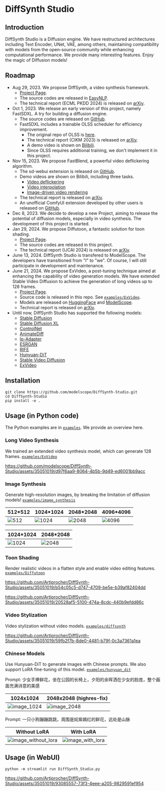# DiffSynth Studio

## Introduction

DiffSynth Studio is a Diffusion engine. We have restructured architectures including Text Encoder, UNet, VAE, among others, maintaining compatibility with models from the open-source community while enhancing computational performance. We provide many interesting features. Enjoy the magic of Diffusion models!

## Roadmap

* Aug 29, 2023. We propose DiffSynth, a video synthesis framework.
    * [Project Page](https://ecnu-cilab.github.io/DiffSynth.github.io/).
    * The source codes are released in [EasyNLP](https://github.com/alibaba/EasyNLP/tree/master/diffusion/DiffSynth).
    * The technical report (ECML PKDD 2024) is released on [arXiv](https://arxiv.org/abs/2308.03463).
* Oct 1, 2023. We release an early version of this project, namely FastSDXL. A try for building a diffusion engine.
    * The source codes are released on [GitHub](https://github.com/Artiprocher/FastSDXL).
    * FastSDXL includes a trainable OLSS scheduler for efficiency improvement.
        * The original repo of OLSS is [here](https://github.com/alibaba/EasyNLP/tree/master/diffusion/olss_scheduler).
        * The technical report (CIKM 2023) is released on [arXiv](https://arxiv.org/abs/2305.14677).
        * A demo video is shown on [Bilibili](https://www.bilibili.com/video/BV1w8411y7uj).
        * Since OLSS requires additional training, we don't implement it in this project.
* Nov 15, 2023. We propose FastBlend, a powerful video deflickering algorithm.
    * The sd-webui extension is released on [GitHub](https://github.com/Artiprocher/sd-webui-fastblend).
    * Demo videos are shown on Bilibili, including three tasks.
        * [Video deflickering](https://www.bilibili.com/video/BV1d94y1W7PE)
        * [Video interpolation](https://www.bilibili.com/video/BV1Lw411m71p)
        * [Image-driven video rendering](https://www.bilibili.com/video/BV1RB4y1Z7LF)
    * The technical report is released on [arXiv](https://arxiv.org/abs/2311.09265).
    * An unofficial ComfyUI extension developed by other users is released on [GitHub](https://github.com/AInseven/ComfyUI-fastblend).
* Dec 8, 2023. We decide to develop a new Project, aiming to release the potential of diffusion models, especially in video synthesis. The development of this project is started.
* Jan 29, 2024. We propose Diffutoon, a fantastic solution for toon shading.
    * [Project Page](https://ecnu-cilab.github.io/DiffutoonProjectPage/).
    * The source codes are released in this project.
    * The technical report (IJCAI 2024) is released on [arXiv](https://arxiv.org/abs/2401.16224).
* June 13, 2024. DiffSynth Studio is transfered to ModelScope. The developers have transitioned from "I" to "we". Of course, I will still participate in development and maintenance.
* June 21, 2024. We propose ExVideo, a post-tuning technique aimed at enhancing the capability of video generation models. We have extended Stable Video Diffusion to achieve the generation of long videos up to 128 frames.
    * [Project Page](https://ecnu-cilab.github.io/ExVideoProjectPage/).
    * Source code is released in this repo. See [`examples/ExVideo`](./examples/ExVideo/).
    * Models are released on [HuggingFace](https://huggingface.co/ECNU-CILab/ExVideo-SVD-128f-v1) and [ModelScope](https://modelscope.cn/models/ECNU-CILab/ExVideo-SVD-128f-v1).
    * Technical report is released on [arXiv](https://arxiv.org/abs/2406.14130).
* Until now, DiffSynth Studio has supported the following models:
    * [Stable Diffusion](https://huggingface.co/runwayml/stable-diffusion-v1-5)
    * [Stable Diffusion XL](https://huggingface.co/stabilityai/stable-diffusion-xl-base-1.0)
    * [ControlNet](https://github.com/lllyasviel/ControlNet)
    * [AnimateDiff](https://github.com/guoyww/animatediff/)
    * [Ip-Adapter](https://github.com/tencent-ailab/IP-Adapter)
    * [ESRGAN](https://github.com/xinntao/ESRGAN)
    * [RIFE](https://github.com/hzwer/ECCV2022-RIFE)
    * [Hunyuan-DiT](https://github.com/Tencent/HunyuanDiT)
    * [Stable Video Diffusion](https://huggingface.co/stabilityai/stable-video-diffusion-img2vid-xt)
    * [ExVideo](https://huggingface.co/ECNU-CILab/ExVideo-SVD-128f-v1)

## Installation

```
git clone https://github.com/modelscope/DiffSynth-Studio.git
cd DiffSynth-Studio
pip install -e .
```

## Usage (in Python code)

The Python examples are in [`examples`](./examples/). We provide an overview here.

### Long Video Synthesis

We trained an extended video synthesis model, which can generate 128 frames. [`examples/ExVideo`](./examples/ExVideo/)

https://github.com/modelscope/DiffSynth-Studio/assets/35051019/d97f6aa9-8064-4b5b-9d49-ed6001bb9acc

### Image Synthesis

Generate high-resolution images, by breaking the limitation of diffusion models! [`examples/image_synthesis`](./examples/image_synthesis/)

|512*512|1024*1024|2048*2048|4096*4096|
|-|-|-|-|
|![512](https://github.com/Artiprocher/DiffSynth-Studio/assets/35051019/55f679e9-7445-4605-9315-302e93d11370)|![1024](https://github.com/Artiprocher/DiffSynth-Studio/assets/35051019/6fc84611-8da6-4a1f-8fee-9a34eba3b4a5)|![2048](https://github.com/Artiprocher/DiffSynth-Studio/assets/35051019/9087a73c-9164-4c58-b2a0-effc694143fb)|![4096](https://github.com/Artiprocher/DiffSynth-Studio/assets/35051019/edee9e71-fc39-4d1c-9ca9-fa52002c67ac)|

|1024*1024|2048*2048|
|-|-|
|![1024](https://github.com/Artiprocher/DiffSynth-Studio/assets/35051019/67687748-e738-438c-aee5-96096f09ac90)|![2048](https://github.com/Artiprocher/DiffSynth-Studio/assets/35051019/584186bc-9855-4140-878e-99541f9a757f)|

### Toon Shading

Render realistic videos in a flatten style and enable video editing features. [`examples/Diffutoon`](./examples/Diffutoon/)

https://github.com/Artiprocher/DiffSynth-Studio/assets/35051019/b54c05c5-d747-4709-be5e-b39af82404dd

https://github.com/Artiprocher/DiffSynth-Studio/assets/35051019/20528af5-5100-474a-8cdc-440b9efdd86c

### Video Stylization

Video stylization without video models. [`examples/diffsynth`](./examples/diffsynth/)

https://github.com/Artiprocher/DiffSynth-Studio/assets/35051019/59fb2f7b-8de0-4481-b79f-0c3a7361a1ea

### Chinese Models

Use Hunyuan-DiT to generate images with Chinese prompts. We also support LoRA fine-tuning of this model. [`examples/hunyuan_dit`](./examples/hunyuan_dit/)

Prompt: 少女手捧鲜花，坐在公园的长椅上，夕阳的余晖洒在少女的脸庞，整个画面充满诗意的美感

|1024x1024|2048x2048 (highres-fix)|
|-|-|
|![image_1024](https://github.com/Artiprocher/DiffSynth-Studio/assets/35051019/2b6528cf-a229-46e9-b7dd-4a9475b07308)|![image_2048](https://github.com/Artiprocher/DiffSynth-Studio/assets/35051019/11d264ec-966b-45c9-9804-74b60428b866)|

Prompt: 一只小狗蹦蹦跳跳，周围是姹紫嫣红的鲜花，远处是山脉

|Without LoRA|With LoRA|
|-|-|
|![image_without_lora](https://github.com/Artiprocher/DiffSynth-Studio/assets/35051019/1aa21de5-a992-4b66-b14f-caa44e08876e)|![image_with_lora](https://github.com/Artiprocher/DiffSynth-Studio/assets/35051019/83a0a41a-691f-4610-8e7b-d8e17c50a282)|

## Usage (in WebUI)

```
python -m streamlit run DiffSynth_Studio.py
```

https://github.com/Artiprocher/DiffSynth-Studio/assets/35051019/93085557-73f3-4eee-a205-9829591ef954
